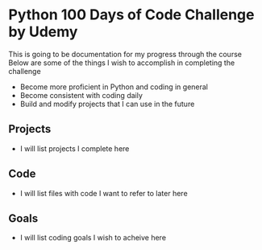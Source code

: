 # Python 100 Days of Code Challenge by Udemy
This is going to be documentation for my progress through the course
Below are some of the things I wish to accomplish in completing the challenge
- Become more proficient in Python and coding in general
- Become consistent with coding daily
- Build and modify projects that I can use in the future

## Projects
- I will list projects I complete here

## Code
- I will list files with code I want to refer to later here

## Goals
- I will list coding goals I wish to acheive here